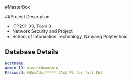 #MasterBox

##Project Description
- ITP291-03, Team 3
- Network Security and Project
- School of Information Technology, Nanyang Polytechnic

## Database Details
```yml
Hostname:
Admin ID: masterboxadmin
Password: MBoxAdmi***** (Ask WL for full PW)
```

